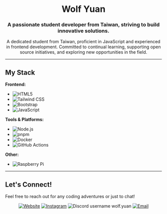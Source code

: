 <h1 align="center">Wolf Yuan</h1>

<h3 align="center">A passionate student developer from Taiwan, striving to build innovative solutions.</h3>

<p align="center">A dedicated student from Taiwan, proficient in JavaScript and experienced in frontend development. Committed to continual learning, supporting open source initiatives, and exploring new opportunities in the field.</p>

---

## My Stack

**Frontend:**

* ![HTML5](https://img.shields.io/badge/HTML5-E34F26?style=for-the-badge&logo=html5&logoColor=white)
* ![Tailwind CSS](https://img.shields.io/badge/tailwindcss-%2338B2AC.svg?style=for-the-badge&logo=tailwind-css&logoColor=white)
* ![Bootstrap](https://img.shields.io/badge/bootstrap-%238511FA.svg?style=for-the-badge&logo=bootstrap&logoColor=white)
* ![JavaScript](https://img.shields.io/badge/JavaScript-F7DF1E?style=for-the-badge&logo=javascript&logoColor=black)

**Tools & Platforms:**

* ![Node.js](https://img.shields.io/badge/Node.js-6DA55F?style=for-the-badge&logo=node.js&logoColor=white)
* ![pnpm](https://img.shields.io/badge/pnpm-%234a4a4a.svg?style=for-the-badge&logo=pnpm&logoColor=f69220)
* ![Docker](https://img.shields.io/badge/docker-%230db7ed.svg?style=for-the-badge&logo=docker&logoColor=white)
* ![GitHub Actions](https://img.shields.io/badge/GitHub%20Actions-2088FF?style=for-the-badge&logo=github-actions&logoColor=white)

**Other:**

* ![Raspberry Pi](https://img.shields.io/badge/-Raspberry%20Pi-C51A4A?style=for-the-badge&logo=Raspberry-Pi)

---

## Let's Connect!

Feel free to reach out for any coding adventures or just to chat!

<div align="center">
  <a href="https://wolf-yuan.dev"><img src="https://img.shields.io/badge/Website-FF7139?style=for-the-badge&logo=firefox&logoColor=white" alt="Website" /></a>
  <a href="https://www.instagram.com/wolf.yuan/"><img src="https://img.shields.io/badge/Instagram-E4405F?style=for-the-badge&logo=instagram&logoColor=white" alt="Instagram" /></a>
  <img src="https://img.shields.io/badge/wolf.yuan-5865F2?style=for-the-badge&logo=discord&logoColor=white" alt="Discord username wolf.yuan" />
  <a href="mailto:wolf@wolf-yuan.dev"><img src="https://img.shields.io/badge/Email-1d9bf0?style=for-the-badge&logo=mail.ru&logoColor=white" alt="Email" /></a>
</div>
